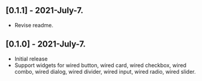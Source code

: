 ## [0.1.1] - 2021-July-7.

* Revise readme.

## [0.1.0] - 2021-July-7.

* Initial release
* Support widgets for wired button, wired card, wired checkbox, wired combo, wired dialog, wired divider, wired input, wired radio, wired slider.